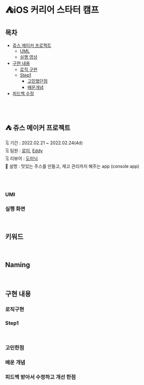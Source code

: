 # ⛺️iOS 커리어 스타터 캠프

## 목차
- [쥬스 메이커 프로젝트 ](#️-쥬스-메이커-프로젝트)
    - [UML](#UMl)
    - [실행 영상](#-실행-화면)
- [구현 내용](#-구현-내용)
   - [로직 구현](#로직구현)
   - [Step1](#-Step1)
     - [고민했던점](#고민한점 )
     - [배운개념](#배운-개념)
- [피드백 수정](#피드백-받아서-수정하고-개선-한점)

</br>
</br>


## ⛺️ 쥬스 메이커 프로젝트 
🗓 기간 : 2022.02.21 ~ 2022.02.24(4d)</br>
🗓 팀원 : [로이](https://github.com/Roy-wonji), [Eddy](https://github.com/kimkyunghun3)</br>
🗓 리뷰어 : [도미닉](https://github.com/AppleCEO)</br>
📝 설명 : 맛있는 주스를 만들고, 재고 관리까지 해주는 app  (console app)</br>
</br>


 

</br>

### UMl



###  실행 화면
</br>


## 키워드 

</br>

## Naming

</br>

## 구현 내용 

### 로직구현

### Step1 

</br>




  

### 고민한점 

### 배운 개념


### 피드백 받아서 수정하고 개선 한점

